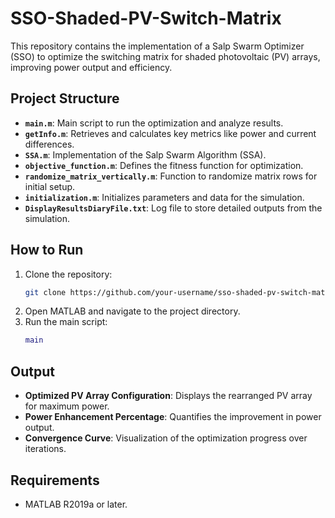 # SSO-Shaded-PV-Switch-Matrix

This repository contains the implementation of a Salp Swarm Optimizer (SSO) to optimize the switching matrix for shaded photovoltaic (PV) arrays, improving power output and efficiency.

## Project Structure
- **`main.m`**: Main script to run the optimization and analyze results.
- **`getInfo.m`**: Retrieves and calculates key metrics like power and current differences.
- **`SSA.m`**: Implementation of the Salp Swarm Algorithm (SSA).
- **`objective_function.m`**: Defines the fitness function for optimization.
- **`randomize_matrix_vertically.m`**: Function to randomize matrix rows for initial setup.
- **`initialization.m`**: Initializes parameters and data for the simulation.
- **`DisplayResultsDiaryFile.txt`**: Log file to store detailed outputs from the simulation.

## How to Run
1. Clone the repository:
   ```bash
   git clone https://github.com/your-username/sso-shaded-pv-switch-matrix.git
   ```
2. Open MATLAB and navigate to the project directory.
3. Run the main script:
   ```matlab
   main
   ```

## Output
- **Optimized PV Array Configuration**: Displays the rearranged PV array for maximum power.
- **Power Enhancement Percentage**: Quantifies the improvement in power output.
- **Convergence Curve**: Visualization of the optimization progress over iterations.

## Requirements
- MATLAB R2019a or later.


